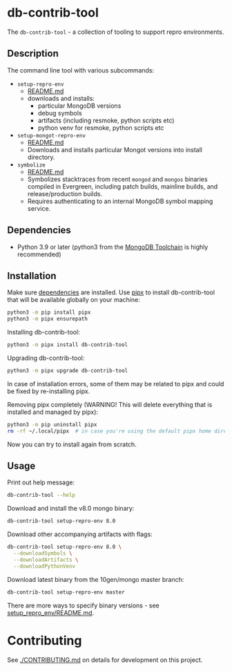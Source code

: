 # db-contrib-tool

The `db-contrib-tool` - a collection of tooling to support repro environments.

## Description

The command line tool with various subcommands:
- `setup-repro-env`
  - [README.md](src/db_contrib_tool/setup_repro_env/README.md)
  - downloads and installs:
    - particular MongoDB versions
    - debug symbols
    - artifacts (including resmoke, python scripts etc)
    - python venv for resmoke, python scripts etc
- `setup-mongot-repro-env`
  - [README.md](src/db_contrib_tool/setup_mongot_repro_env/README.md)
  - Downloads and installs particular Mongot versions into install directory.
- `symbolize`
  - [README.md](src/db_contrib_tool/symbolizer/README.md)
  - Symbolizes stacktraces from recent `mongod` and `mongos` binaries compiled in Evergreen, including patch builds, mainline builds, and release/production builds.
  - Requires authenticating to an internal MongoDB symbol mapping service.

## Dependencies

- Python 3.9 or later (python3 from the [MongoDB Toolchain](https://github.com/10gen/toolchain-builder/blob/master/INSTALL.md) is highly recommended)

## Installation

Make sure [dependencies](#dependencies) are installed.
Use [pipx](https://pypa.github.io/pipx/) to install db-contrib-tool that will be available globally on your machine:

```bash
python3 -m pip install pipx
python3 -m pipx ensurepath
```

Installing db-contrib-tool:

```bash
python3 -m pipx install db-contrib-tool
```

Upgrading db-contrib-tool:

```bash
python3 -m pipx upgrade db-contrib-tool
```

In case of installation errors, some of them may be related to pipx and could be fixed by re-installing pipx.

Removing pipx completely (WARNING! This will delete everything that is installed and managed by pipx):

```bash
python3 -m pip uninstall pipx
rm -rf ~/.local/pipx  # in case you're using the default pipx home directory
```

Now you can try to install again from scratch.

## Usage

Print out help message:

```bash
db-contrib-tool --help
```

Download and install the v8.0 mongo binary:
```sh
db-contrib-tool setup-repro-env 8.0
```

Download other accompanying artifacts with flags:
```sh
db-contrib-tool setup-repro-env 8.0 \
  --downloadSymbols \
  --downloadArtifacts \
  --downloadPythonVenv
```

Download latest binary from the 10gen/mongo master branch:
```sh
db-contrib-tool setup-repro-env master
```

There are more ways to specify binary versions - see [setup_repro_env/README.md](src/db_contrib_tool/setup_repro_env/README.md).

# Contributing

See [./CONTRIBUTING.md](./CONTRIBUTING.md) on details for development on this project.
